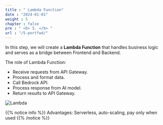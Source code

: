 ```yaml
---
title : " Lambda Function"
date : "2024-01-01"
weight : 5 
chapter : false
pre : " <b> 5. </b> "
url : "/5-portfwd/"
---
```


In this step, we will create a **Lambda Function** that handles business logic and serves as a bridge between Frontend and Backend.

The role of Lambda Function:
- Receive requests from API Gateway.
- Process and format data.
- Call Bedrock API.
- Process response from AI model.
- Return results to API Gateway.

![Lambda](/Work-Shop/images/WS/Lamda/LamdaF.png)

{{% notice info %}}
Advantages: Serverless, auto-scaling, pay only when used
{{% /notice %}}
